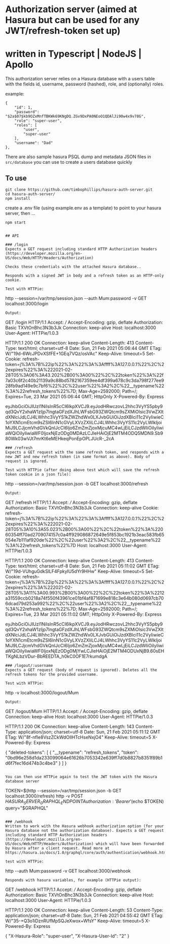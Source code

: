 # Authorization server (aimed at Hasura but can be used for any JWT/refresh-token set up)
# written in Typescript | NodeJS | Apollo

This authorization server relies on a Hasura database with a users table with the fields id, username, password (hashed), role, and (optionally) roles.

example:
```
{
    "id": 1,
    "password": "$2a$07$kb9OZxMnfTBKWk69KNgDQ.ZGv9DxPA0NEoO1QDAlJi90w4x9v78G",
    "role": "super-user",
    "roles": [
        "user",
        "super-user"
    ],
    "username": "Dad"
},
```
There are also sample hasura PSQL dump and metadata JSON files in `src/database` you can use to create a users database quickly

## To use
```
git clone https://github.com/timbophillips/hasura-auth-server.git
cd hasura-auth-server/
npm install
```
create a .env file (using example.env as a template) to point to your hasura server, then ...
```
npm start


## API

### /login
Expects a GET request including standard HTTP Authorization headers (https://developer.mozilla.org/en-US/docs/Web/HTTP/Headers/Authorization)

Checks these credentials with the attached Hasura database..

Responds with a signed JWT in body and a refresh token as an HTTP-only cookie.

Test with HTTPie:
```
http --session=/var/tmp/session.json --auth Mum:password -v GET localhost:3000/login
```
Output:
```
GET /login HTTP/1.1
Accept: */*
Accept-Encoding: gzip, deflate
Authorization: Basic TXVtOnBhc3N3b3Jk
Connection: keep-alive
Host: localhost:3000
User-Agent: HTTPie/1.0.3

HTTP/1.1 200 OK
Connection: keep-alive
Content-Length: 413
Content-Type: text/html; charset=utf-8
Date: Sun, 21 Feb 2021 05:06:44 GMT
ETag: W/"19d-6WcJPDvXSfFE+1GEq7VQz/osVAc"
Keep-Alive: timeout=5
Set-Cookie: refresh-token=j%3A%7B%22ip%22%3A%22%3A%3Affff%3A127.0.0.1%22%2C%22expires%22%3A%222021-02-28T05%3A06%3A43.202%2B00%3A00%22%2C%22token%22%3A%22f7a03c6f2c40b21139a9c88bd5782167359ee4df399a678c9c3da798f277ee928fb9ad149e9c7bf6%22%2C%22user%22%3A2%2C%22__typename%22%3A%22refresh_tokens%22%7D; Max-Age=2592000; Path=/; Expires=Tue, 23 Mar 2021 05:06:44 GMT; HttpOnly
X-Powered-By: Express

eyJhbGciOiJIUzI1NiIsInR5cCI6IkpXVCJ9.eyJodHRwczovL2hhc3VyYS5pby9qd3QvY2xhaW1zIjp7IngtaGFzdXJhLWFsbG93ZWQtcm9sZXMiOlsic3VwZXItdXNlciJdLCJ4LWhhc3VyYS1kZWZhdWx0LXJvbGUiOiJzdXBlci11c2VyIiwieC1oYXN1cmEtcm9sZSI6InN1cGVyLXVzZXIiLCJ4LWhhc3VyYS11c2VyLWlkIjoiMiJ9LCJjcmVhdGVkQnlJcCI6Ijo6ZmZmZjoxMjcuMC4wLjEiLCJzdWIiOiIyIiwiaWQiOiIyIiwiaWF0IjoxNjEzODg0MDAzLCJleHAiOjE2MTM4ODQ5MDN9.Sb980Wk03wVJt7mrKt6eMEHkeqPonEpOPLJUcR-_2cA
```
### /refresh
Expects a GET request with the same refresh token, and responds with a new JWT and new refresh token (in same format as above). Body of request is ignored.

Test with HTTPie (after doing above test which will save the refresh token cookie in a json file):
```
http --session=/var/tmp/session.json -b GET localhost:3000/refresh
```
Output:
```
GET /refresh HTTP/1.1
Accept: */*
Accept-Encoding: gzip, deflate
Authorization: Basic TXVtOnBhc3N3b3Jk
Connection: keep-alive
Cookie: refresh-token=j%3A%7B%22ip%22%3A%22%3A%3Affff%3A127.0.0.1%22%2C%22expires%22%3A%222021-02-28T05%3A10%3A55.023%2B00%3A00%22%2C%22token%22%3A%22060354ff70ad2709074157c0a4ff929086872649e5f853bc1921b3eac583fb65054e7b111af920de%22%2C%22user%22%3A2%2C%22__typename%22%3A%22refresh_tokens%22%7D
Host: localhost:3000
User-Agent: HTTPie/1.0.3

HTTP/1.1 200 OK
Connection: keep-alive
Content-Length: 413
Content-Type: text/html; charset=utf-8
Date: Sun, 21 Feb 2021 05:11:02 GMT
ETag: W/"19d-VUhguGdkSlLF4FpkyIU5dYr9HHw"
Keep-Alive: timeout=5
Set-Cookie: refresh-token=j%3A%7B%22ip%22%3A%22%3A%3Affff%3A127.0.0.1%22%2C%22expires%22%3A%222021-02-28T05%3A11%3A00.993%2B00%3A00%22%2C%22token%22%3A%2212a31559ccb0218a74f550f43961ce01bf4af871699e818c3e64b080d0697cb706dcad79d253a992%22%2C%22user%22%3A2%2C%22__typename%22%3A%22refresh_tokens%22%7D; Max-Age=2592000; Path=/; Expires=Tue, 23 Mar 2021 05:11:02 GMT; HttpOnly
X-Powered-By: Express

eyJhbGciOiJIUzI1NiIsInR5cCI6IkpXVCJ9.eyJodHRwczovL2hhc3VyYS5pby9qd3QvY2xhaW1zIjp7IngtaGFzdXJhLWFsbG93ZWQtcm9sZXMiOlsic3VwZXItdXNlciJdLCJ4LWhhc3VyYS1kZWZhdWx0LXJvbGUiOiJzdXBlci11c2VyIiwieC1oYXN1cmEtcm9sZSI6InN1cGVyLXVzZXIiLCJ4LWhhc3VyYS11c2VyLWlkIjoiMiJ9LCJjcmVhdGVkQnlJcCI6Ijo6ZmZmZjoxMjcuMC4wLjEiLCJzdWIiOiIyIiwiaWQiOiIyIiwiaWF0IjoxNjEzODg0MjYwLCJleHAiOjE2MTM4ODUxNjB9.60sEHTKgNLbzVDur-BbREEDTA_h0kC0OF1E7rkumdgA
```
### /logout/:username
Expects a GET request (body of request is ignored). Deletes all the refresh tokens for the provided username.

Test with HTTPie:
```
http -v localhost:3000/logout/Mum
```
Output:
```
GET /logout/Mum HTTP/1.1
Accept: */*
Accept-Encoding: gzip, deflate
Connection: keep-alive
Host: localhost:3000
User-Agent: HTTPie/1.0.3

HTTP/1.1 200 OK
Connection: keep-alive
Content-Length: 143
Content-Type: application/json; charset=utf-8
Date: Sun, 21 Feb 2021 05:11:12 GMT
ETag: W/"8f-nfIe8VszZCkWdOIlHTcHseNxjO4"
Keep-Alive: timeout=5
X-Powered-By: Express

{
    "deleted-tokens": [
        {
            "__typename": "refresh_tokens",
            "token": "0bd96e258d1da233099064e61626b7053342e639ff7d0b8827b8351f89b1d6f7fec16d474b3c4be3"
        }
    ]
}
```

You can then use HTTPie again to test the JWT token with the Hasura database server
```
TOKEN=$(http --session=/var/tmp/session.json -b GET localhost:3000/refresh)
http -v POST $HASURA_SERVER_GRAPHQL_ENDPOINT Authorization:'Bearer '$(echo $TOKEN)  query="$GRAPHQL"
```

### /webhook
Written to work with the Hasura webhook authorization option (for your Hasura database not the authorization database). Expects a GET request including standard HTTP Authorization headers (https://developer.mozilla.org/en-US/docs/Web/HTTP/Headers/Authorization) which will have been forwarded by Hasura after a client request. Read more at https://hasura.io/docs/1.0/graphql/core/auth/authentication/webhook.html

test with HTTPie:
```
http --auth Mum:password -v GET localhost:3000/webhook
```
Responds with hasura variables, for example (HTTPie output):
```
GET /webhook HTTP/1.1
Accept: */*
Accept-Encoding: gzip, deflate
Authorization: Basic TXVtOnBhc3N3b3Jk
Connection: keep-alive
Host: localhost:3000
User-Agent: HTTPie/1.0.3

HTTP/1.1 200 OK
Connection: keep-alive
Content-Length: 53
Content-Type: application/json; charset=utf-8
Date: Sun, 21 Feb 2021 04:55:42 GMT
ETag: W/"35-+Q3o1iDznRUfMpSQJeXwox+WfsY"
Keep-Alive: timeout=5
X-Powered-By: Express

{
    "X-Hasura-Role": "super-user",
    "X-Hasura-User-Id": "2"
}

```
